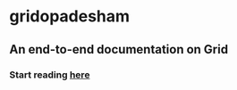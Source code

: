 # gridopadesham

## An end-to-end documentation on Grid

### Start reading [here](https://rationaleemotions.github.io/gridopadesham/)
